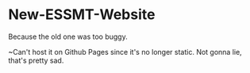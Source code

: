 # New-ESSMT-Website
Because the old one was too buggy.

~Can't host it on Github Pages since it's no longer static. Not gonna lie, that's pretty sad.
